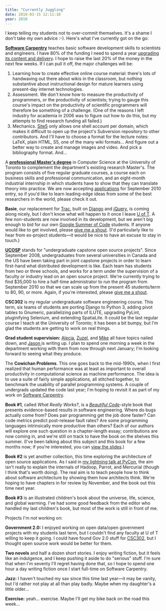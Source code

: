 ```yaml
---
title: "Currently Juggling"
date: 2010-03-15 12:11:10
year: 2010
---
```

I keep telling my students not to over-commit themselves.  It's a shame I don't take my own advice :-).  Here's what I've currently got on the go:

<strong><a href="https://software-carpentry.org">Software Carpentry</a></strong> teaches basic software development skills to scientists and engineers.  I have 80% of the funding I need to spend a year <a href="http://softwarecarpentry.wordpress.com/a-fresh-start/">upgrading its content and delivery</a>.  I hope to raise the last 20% of the money in the next few weeks.  If I can pull it off, the major challenges will be:
<ol>
	<li>Learning how to create effective online course material: there's lots of handwaving out there about wikis in the classroom, but nothing substantive about instructional design for mature learners using present-day internet technologies.</li>
	<li>Assessment. We don't know how to measure the productivity of programmers, or the productivity of scientists; trying to gauge this course's impact on the productivity of scientific programmers will therefore be something of a challenge. (One of the reasons I left industry for academia in 2006 was to figure out how to do this, but my attempts to find research funding all failed.)</li>
	<li>Mechanics. <a href="http://www.site5.com">Site5</a> only allows one shell account per domain, which makes it difficult to open up the project's Subversion repository to other contributors. And I'll have to choose a format for the lecture notes: LaTeX, plain HTML, S5, one of the many wiki formats... And figure out a better way to create and manage images and video. And pick a bibliography format. And...</li>
</ol>
A <a href="http://web.cs.toronto.edu/program/grad/mscac.htm"><strong>professional Master's degree</strong></a> in Computer Science at the University of Toronto to complement the department's existing research Master's.  The program consists of five regular graduate courses, a course each on business skills and professional communication, and an eight-month industrial internship in which students have to show that they can translate theory into practice.  We are now accepting <a href="https://gradapps.cs.toronto.edu/~mscac10/apply">applications</a> for September 2010 entry, so if you'd like to learn leading-edge ideas from some of the best researchers in the world, please check it out.

<strong>Basie</strong>, our replacement for <a href="http://trac.edgewall.org">Trac</a>, built on <a href="http://www.djangoproject.com/">Django</a> and <a href="http://jquery.com/">jQuery</a>, is coming along nicely, but I don't know what will happen to it once I leave <a href="http://www.utoronto.ca">U of T</a>. A few non-students are now involved in its development, but we aren't big enough to bid for our own <a href="http://code.google.com/soc/">Google Summer of Code</a> students. If anyone would like to get involved, please <a href="mailto:gvwilson@third-bit.com">give me a shout</a>. (I'd particularly like to hear from ex-project students—it would be nice to have an excuse to stay in touch.)

<a href="http://ucosp.wordpress.com"><strong>UCOSP</strong></a> stands for "undergraduate capstone open source projects".  Since September 2008, undergraduates from several universities in Canada and the US have been taking part in joint capstone projects in order to learn first-hand what distributed development is like. Each team has students from two or three schools, and works for a term under the supervision of a faculty or industry lead on an open source project.  We're currently trying to find $35,000 to hire a half-time administrator to run the program from September 2010 so that we can scale up from the present 45 students/term to 80, 90, or more.  Again, if you're interested, please <a href="mailto:gvwilson@cs.utoronto.ca">give me a shout</a>.

<strong id="csc302">CSC302</strong> is my regular undergraduate software engineering course. This term, six teams of students are porting Django to Python 3, adding pivot tables to Gnumeric, parallelizing parts of ILUTE, upgrading PyLint, pluginifying Selenium, and extending SpatiaLite. It could be the last regular course I teach at the University of Toronto; it has been a bit bumpy, but I'm glad the students are getting to work on real things.

<strong>Grad student supervision:</strong> <a href="http://ajfowler.wordpress.com/">Alecia</a>, <a href="http://zuzelvp47uoft.wordpress.com/">Zuzel</a>, and <a href="http://mikeconley.ca/blog/">Mike</a> all have topics nailed down, and <a href="http://www.cs.utoronto.ca/~jmontojo/">Jason </a>is writing up. I plan to spend one morning a week in the department working with them from now through next January; I'm looking forward to seeing what they produce.

The <strong>Cowichan Problems</strong>. This one goes back to the mid-1990s, when I first realized that human performance was at least as important to overall productivity in computational science as machine performance. The idea is to use a suite of fairly simple applications, all stitched together, to benchmark the usability of parallel programming systems. A couple of undergrads updated the code last year; I'm hoping to revisit it as part of my work on <a href="https://software-carpentry.org">Software Carpentry</a>.

<strong>Book #1</strong>, called <em>What Really Works?</em>, is a <a href="http://www.amazon.com/Beautiful-Code-Leading-Programmers-Practice/dp/0596510047"><em>Beautiful Code</em></a>-style book that presents evidence-based results in software engineering. Where do bugs actually come from? Does pair programming get the job done faster? Can code metrics predict post-release fault rates? Are some programming languages intrinsically more productive than others? Each of our authors will explore one such question in a chapter-length essay; contributions are now coming in, and we're still on track to have the book on the shelves this summer. (I've been talking about this subject and this book for a few months now; if you're interested, you can <a href="http://www.slideshare.net/gvwilson/bits-of-evidence-2338367">view the slides</a>.)

<strong>Book #2</strong> is yet another collection, this time exploring the architecture of open source applications. As I said in <a href="http://pycon.blip.tv/file/3245057/">my lightning talk at PyCon</a>, the aim isn't really to explain the internals of Hadoop, Parrot, and Mercurial (though I think that's worth doing). The real aim is to teach people how to think about software architecture by showing them how architects think. We're hoping to have chapters in for review by November, and the book out this time next year.

<strong>Book #3</strong> is an illustrated children's book about the universe, life, science, and global warming. I've had some good feedback from the editor who handled my last children's book, but most of the work is still in front of me.

Projects I'm <em>not</em> working on:

<strong>Government 2.0:</strong> I enjoyed working on open data/open government projects with my students last term, but I couldn't find any faculty at U of T willing to keep it going.  I could have found Gov 2.0 stuff for <a href="#csc302">CSC302</a>, but I thought open source work would be better for them.

<strong>Two novels</strong> and half a dozen short stories. I enjoy writing fiction, but it feels like an indulgence, and I keep pushing it aside to do "serious" stuff. I'm sure that when I'm seventy I'll regret having done that, so I hope to spend one hour a day writing fiction once I start full-time on Software Carpentry.

<strong>Jazz:</strong> I haven't touched my sax since this time last year—it may be vanity, but I'd rather not play at all than play badly.  Maybe when my daughter's a little older...

<strong>Exercise:</strong> yeah... exercise. Maybe I'll get my bike back on the road this week...
